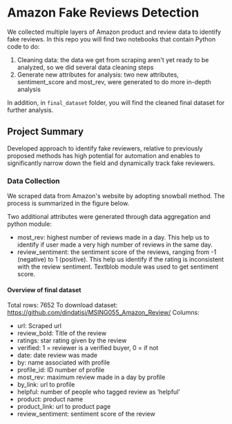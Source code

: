 # Amazon Fake Reviews Detection

We collected multiple layers of Amazon product and review data to identify fake reviews. In this repo you will find two notebooks that contain Python code to do:
1. Cleaning data: the data we get from scraping aren't yet ready to be analyzed, so we did several data cleaning steps
2. Generate new attributes for analysis: two new attributes, sentiment_score and most_rev, were generated to do more in-depth analysis

In addition, in `final_dataset` folder, you will find the cleaned final dataset for further analysis.


## Project Summary
Developed approach to identify fake reviewers, relative to previously proposed methods has high potential for automation and enables to significantly narrow down the field and dynamically track fake reviewers. 



### Data Collection
We scraped data from Amazon's website by adopting snowball method. The process is summarized in the figure below.


Two additional attributes were generated through data aggregation and python module:
- most_rev: highest number of reviews made in a day. This help us to identify if user made a very high number of reviews in the same day. 
- review_sentiment: the sentiment score of the reviews, ranging from -1 (negative) to 1 (positive). This help us identify if the rating is inconsistent with the review sentiment. Textblob module was used to get sentiment score.

#### Overview of final dataset
Total rows: 7652
To download dataset: https://github.com/dindatisi/MSING055_Amazon_Review/
Columns:
- url: Scraped url
- review_bold: Title of the review
- ratings: star rating given by the review
- verified: 1 = reviewer is a verified buyer, 0 = if not
- date: date review was made
- by: name associated with profile 
- profile_id: ID number of profile 
- most_rev: maximum review made in a day by profile
- by_link: url to profile
- helpful: number of people who tagged review as ‘helpful’
- product: product name
- product_link: url to product page
- review_sentiment: sentiment score of the review






